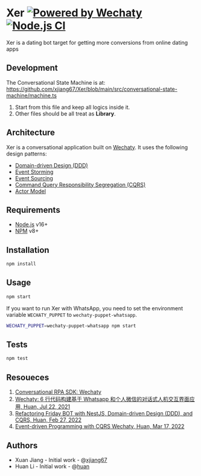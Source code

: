 # Xer [![Powered by Wechaty](https://img.shields.io/badge/Powered%20By-Wechaty-brightgreen.svg)](https://wechaty.js.org) [![Node.js CI](https://github.com/xjiang67/Xer/actions/workflows/node.js.yml/badge.svg)](https://github.com/xjiang67/Xer/actions/workflows/node.js.yml)

Xer is a dating bot target for getting more conversions from online dating apps

## Development

The Conversational State Machine is at: <https://github.com/xjiang67/Xer/blob/main/src/conversational-state-machine/machine.ts>

1. Start from this file and keep all logics inside it.
1. Other files should be all treat as **Library**.

## Architecture

Xer is a conversational application built on [Wechaty](https://github.com/wechaty/wechaty). It uses the following design patterns:

- [Domain-driven Design (DDD)](https://medium.com/raa-labs/part-1-domain-driven-design-like-a-pro-f9e78d081f10)
- [Event Storming](https://virtualddd.com/learning-ddd/ddd-crew-eventstorming-glossary-cheat-sheet)
- [Event Sourcing](https://smartlabsblog.wordpress.com/2015/09/06/introduction-to-cqrs-and-event-sourcing-part-1/)
- [Command Query Responsibility Segregation (CQRS)](https://www.sderosiaux.com/articles/2019/08/29/cqrs-why-and-all-the-things-to-consider/)
- [Actor Model](https://en.wikipedia.org/wiki/Actor_model)

## Requirements

- [Node.js](https://nodejs.org/en/) v16+
- [NPM](https://www.npm.com/) v8+

## Installation

```bash
npm install
```

## Usage

```bash
npm start
```

If you want to run Xer with WhatsApp, you need to set the environment variable `WECHATY_PUPPET` to `wechaty-puppet-whatsapp`.

```sh
WECHATY_PUPPET=wechaty-puppet-whatsapp npm start
```

## Tests

```bash
npm test
```

## Resoueces

1. [Conversational RPA SDK: Wechaty](https://wechaty.js.org)
1. [Wechaty: 6 行代码构建基于 Whatsapp 和个人微信的对话式人机交互界面应用, Huan, Jul 22, 2021](https://wechaty.js.org/2021/07/22/gdg-shanghai-wechaty/)
1. [Refactoring Friday BOT with NestJS, Domain-driven Design (DDD), and CQRS, Huan, Feb 27, 2022](https://wechaty.js.org/2022/02/27/refactoring-friday-bot-with-nestjs-ddd-cqrs/)
1. [Event-driven Programming with CQRS Wechaty, Huan, Mar 17, 2022](https://wechaty.js.org/2022/03/17/event-driven-wechaty-cqrs/)

## Authors

- Xuan Jiang - Initial work - @[xjiang67](https://github.com/xjiang67)
- Huan Li - Initial work - @[huan](https://github.com/huan)
